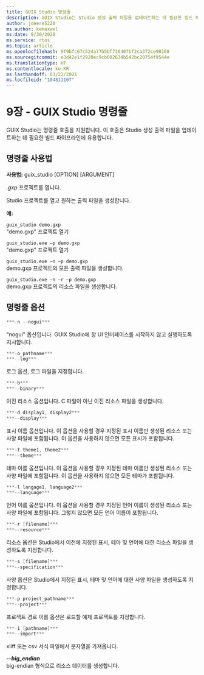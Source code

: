 ```yaml
---
title: GUIX Studio 명령줄
description: GUIX Studio는 Studio 생성 출력 파일을 업데이트하는 데 필요한 빌드 파이프라인에 유용한 명령줄 호출을 제공합니다.
author: jdeere5220
ms.author: kemaxwel
ms.date: 9/30/2020
ms.service: rtos
ms.topic: article
ms.openlocfilehash: 9f9bfc67c524a77b5bf736407bf2ca372ce98308
ms.sourcegitcommit: e3d42e1f2920ec9cb002634b542bc20754f9544e
ms.translationtype: HT
ms.contentlocale: ko-KR
ms.lasthandoff: 03/22/2021
ms.locfileid: "104811107"
---
```

# <a name="chapter-9-guix-studio-command-line"></a>9장 - GUIX Studio 명령줄

GUIX Studio는 명령줄 호출을 지원합니다. 이 호출은 Studio 생성 출력 파일을 업데이트하는 데 필요한 빌드 파이프라인에 유용합니다.

## <a name="command-line-usage"></a>명령줄 사용법

**사용법:** guix_studio \[OPTION\] \[ARGUMENT\]

*.gxp* 프로젝트를 엽니다.

Studio 프로젝트를 열고 원하는 출력 파일을 생성합니다.


**예:**

`guix_studio demo.gxp`  
"demo.gxp" 프로젝트 열기


`guix_studio.exe –p demo.gxp`  
"demo.gxp" 프로젝트 열기


`guix_studio.exe –n –p demo.gxp`  
demo.gxp 프로젝트의 모든 출력 파일을 생성합니다.

`guix_studio.exe –n –r –p demo.gxp`  
demo.gxp 프로젝트의 리소스 파일을 생성합니다.


## <a name="command-line-options"></a>명령줄 옵션

```C
***-n --nogui***  
```

"nogui" 옵션입니다. GUIX Studio에 창 UI 인터페이스를 시작하지 않고 실행하도록 지시합니다.

```C
***-o pathname***  
***--log***  
```

로그 옵션, 로그 파일을 지정합니다.

```C
***-b***  
***--binary***  
```

이진 리소스 옵션입니다. C 파일이 아닌 이진 리소스 파일을 생성합니다.

```C
***-d display1, display2***  
***--display***  
```

표시 이름 옵션입니다. 이 옵션을 사용할 경우 지정된 표시 이름만 생성된 리소스 또는 사양 파일에 포함됩니다. 이 옵션을 사용하지 않으면 모든 표시가 포함됩니다.

```C
***-t theme1, theme2***  
***--theme***  
```

테마 이름 옵션입니다. 이 옵션을 사용할 경우 지정된 테마 이름만 생성된 리소스 또는 사양 파일에 포함됩니다. 이 옵션을 사용하지 않으면 모든 테마가 포함됩니다.

```C
***-l langage1, language2***  
***--language***  
```

언어 이름 옵션입니다. 이 옵션을 사용할 경우 지정된 언어 이름이 생성된 리소스 또는 사양 파일에 포함됩니다. 그렇지 않으면 모든 언어 이름이 포함됩니다.

```C
***-r [filename]***  
***--resource***  
```

리소스 옵션은 Studio에서 이전에 지정된 표시, 테마 및 언어에 대한 리소스 파일을 생성하도록 지정합니다.

```C
***-s [filename]***  
***--specification***  
```

사양 옵션은 Studio에서 지정된 표시, 테마 및 언어에 대한 사양 파일을 생성하도록 지정합니다.

```C
***-p project_pathname***  
***--project***  
```

프로젝트 경로 이름 옵션은 로드할 예제 프로젝트를 지정합니다.

```C
***-i [pathname]***  
***--import***  
```

xliff 또는 csv 서식 파일에서 문자열을 가져옵니다.

***--big_endian***  
big-endian 형식으로 리소스 데이터를 생성합니다.
